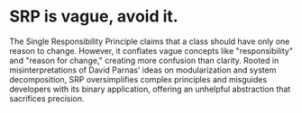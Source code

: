 # SRP is vague, avoid it.

The Single Responsibility Principle claims that a class should have only one reason to change. However, it conflates vague concepts like "responsibility" and "reason for change," creating more confusion than clarity. Rooted in misinterpretations of David Parnas’ ideas on modularization and system decomposition, SRP oversimplifies complex principles and misguides developers with its binary application, offering an unhelpful abstraction that sacrifices precision.
